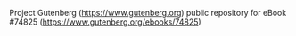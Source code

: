 Project Gutenberg (https://www.gutenberg.org) public repository for
eBook #74825 (https://www.gutenberg.org/ebooks/74825)
